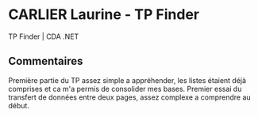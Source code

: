 # CARLIER Laurine - TP Finder

TP Finder | CDA .NET

## Commentaires

Première partie du TP assez simple a appréhender, les listes étaient déjà comprises et ca m'a permis de consolider mes bases.
Premier essai du transfert de données entre deux pages, assez complexe a comprendre au début. 